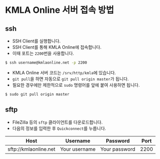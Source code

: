 # KMLA Online 서버 접속 방법

## ssh
* SSH Client를 실행합니다.
* SSH Client를 통해 KMLA Online에 접속합니다.
* 이때 포트는 `2200`번을 사용합니다. 

```bash
$ ssh username@kmlaonline.net -p 2200
```

* KMLA Online 서버 코드는 `/srv/http/kmla`에 있습니다.
* `git pull`을 하면 자동으로 `git pull origin master`가 됩니다.
* 필요한 경우에만 제한적으로 `sudo` 명령어를 앞에 붙여 사용하면 됩니다.

```bash
$ sudo git pull origin master
```

## sftp
* FileZilla 등의 `sftp` 클라이언트를 다운로드합니다.
* 다음의 정보를 입력한 후 `Quickconnect`를 누릅니다.

|Host                 |Username     |Password     |Port|
|---------------------|-------------|-------------|----|
|sftp://kmlaonline.net|Your username|Your password|2200|